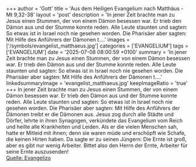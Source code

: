 +++
author = 'Gott'
title = 'Aus dem Heiligen Evangelium nach Matthäus - Mt 9,32-38'
layout = 'post'
description = 'In jener Zeit brachte man zu Jesus einen Stummen, der von einem Dämon besessen war. Er trieb den Dämon aus und der Stumme konnte reden. Alle Leute staunten und sagten: So etwas ist in Israel noch nie gesehen worden. Die Pharisäer aber sagten: Mit Hilfe des Anführers der Dämonen t....'
images = ['/symbols/evangelist_matthaeus.jpg']
categories = ['EVANGELIUM']
tags = ['EVANGELIUM']
date = '2025-07-08 08:00:59 +0100'
summary = 'In jener Zeit brachte man zu Jesus einen Stummen, der von einem Dämon besessen war. Er trieb den Dämon aus und der Stumme konnte reden. Alle Leute staunten und sagten: So etwas ist in Israel noch nie gesehen worden. Die Pharisäer aber sagten: Mit Hilfe des Anführers der Dämonen t....'
linkedsummaryImage = 'evangelist_matthaeus.jpg'
keepImageRatio = 'true'
+++
In jener Zeit brachte man zu Jesus einen Stummen, der von einem Dämon besessen war.
Er trieb den Dämon aus und der Stumme konnte reden. Alle Leute staunten und sagten: So etwas ist in Israel noch nie gesehen worden.
Die Pharisäer aber sagten: Mit Hilfe des Anführers der Dämonen treibt er die Dämonen aus.<!--more-->
Jesus zog durch alle Städte und Dörfer, lehrte in ihren Synagogen, verkündete das Evangelium vom Reich und heilte alle Krankheiten und Leiden.
Als er die vielen Menschen sah, hatte er Mitleid mit ihnen; denn sie waren müde und erschöpft wie Schafe, die keinen Hirten haben.
Da sagte er zu seinen Jüngern: Die Ernte ist groß, aber es gibt nur wenig Arbeiter.
Bittet also den Herrn der Ernte, Arbeiter für seine Ernte auszusenden!<br> [Quelle: Evangelizo](https://evangeliumtagfuertag.org/DE/gospel)